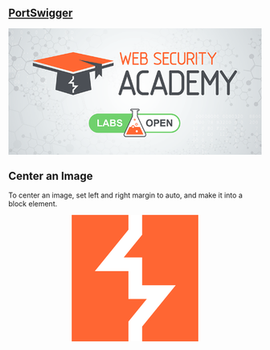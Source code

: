 ## [PortSwigger](https://portswigger.net/web-security/all-labs)

![](https://github.com/Offensive-Penetration-Security/OPSEC-Academy/blob/main/Authors_of_Tasks/PortSwigger/Docs/PortSwigger-Web-Security-Academy.png)

<!DOCTYPE html>
<html>
<head>
<meta name="viewport" content="width=device-width, initial-scale=1">
<style>
img {
  display: block;
  margin-left: auto;
  margin-right: auto;
}
</style>
</head>
<body>

<h2>Center an Image</h2>
<p>To center an image, set left and right margin to auto, and make it into a block element.</p>

<img src="https://raw.githubusercontent.com/Offensive-Penetration-Security/OPSEC-Academy/main/Authors_of_Tasks/PortSwigger/Docs/InZ0OCwH_400x400.png" alt="Paris" style="width:50%;">

</body>
</html>
